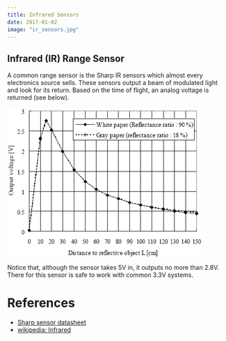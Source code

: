 ```yaml
---
title: Infrared Sensors
date: 2017-01-02
image: "ir_sensors.jpg"
---
```


## Infrared (IR) Range Sensor

A common range sensor is the Sharp IR sensors which almost every
electronics source sells. These sensors output a beam of modulated light
and look for its return. Based on the time of flight, an analog voltage
is returned (see below).

![](ir_range_curve.png)

Notice that, although the sensor takes 5V in, it outputs no more than
2.8V. There for this sensor is safe to work with common 3.3V systems.

# References

- [Sharp sensor datasheet](datasheet.pdf)
- [wikipedia: Infrared](https://en.wikipedia.org/wiki/Infrared)
